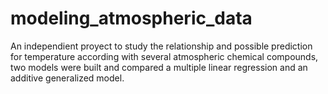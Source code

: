 # modeling_atmospheric_data

An independient proyect to study the relationship and possible prediction for temperature according with several atmospheric chemical compounds, two models were built and compared a multiple linear regression and an additive generalized model. 
